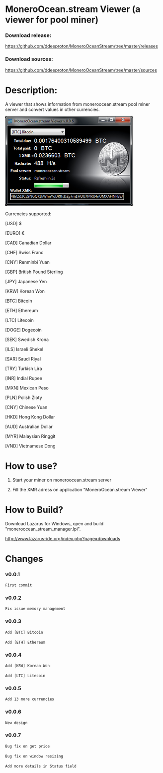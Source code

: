 # MoneroOcean.stream Viewer (a viewer for pool miner)

### Download release:

https://github.com/ddeeproton/MoneroOceanStream/tree/master/releases

### Download sources:

https://github.com/ddeeproton/MoneroOceanStream/tree/master/sources

# Description: 

A viewer that shows information from moneroocean.stream pool miner server and convert values in other currencies. 

![](preview.png)

Currencies supported:

[USD] $

[EURO] €

[CAD] Canadian Dollar

[CHF] Swiss Franc

[CNY] Renminbi Yuan

[GBP] British Pound Sterling

[JPY] Japanese Yen

[KRW] Korean Won

[BTC] Bitcoin 

[ETH] Ethereum

[LTC] Litecoin

[DOGE] Dogecoin

[SEK] Swedish Krona

[ILS] Israeli Shekel

[SAR] Saudi Riyal

[TRY] Turkish Lira

[INR] Indial Rupee

[MXN] Mexican Peso

[PLN] Polish Zloty

[CNY] Chinese Yuan

[HKD] Hong Kong Dollar

[AUD] Australian Dollar

[MYR] Malaysian Ringgit

[VND] Vietnamese Dong



# How to use?

1. Start your miner on moneroocean.stream server

2. Fill the XMR adress on application "MoneroOcean.stream Viewer"

# How to Build? 

Download Lazarus for Windows, open and build "moneroocean_stream_manager.lpi". 

http://www.lazarus-ide.org/index.php?page=downloads

# Changes

### v0.0.1 
	First commit

### v0.0.2
	Fix issue memory management
	
### v0.0.3
	Add [BTC] Bitcoin 
	
	Add [ETH] Ethereum
	
### v0.0.4
	Add [KRW] Korean Won
	
	Add [LTC] Litecoin
	
### v0.0.5

	Add 13 more currencies
	
### v0.0.6

	New design
	
### v0.0.7

	Bug fix on get price
	
	Bug fix on window resizing
	
	Add more details in Status field

